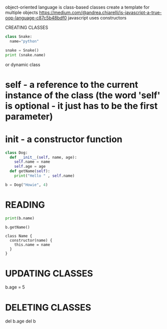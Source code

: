 object-oriented language is class-based
classes create a template for multiple objects
https://medium.com/@andrea.chiarelli/is-javascript-a-true-oop-language-c87c5b48bdf0
javascript uses constructors

CREATING CLASSES

```python
class Snake: 
  name="python"

snake = Snake()
print (snake.name)
```

or dynamic class
# self - a reference to the current instance of the class (the word 'self' is optional - it just has to be the first parameter)
# __init__ - a constructor function
```py
class Dog: 
  def __init__(self, name, age): 
    self.name = name
    self.age = age
  def getName(self):
    print("Hello " , self.name)

b = Dog("Howie", 4)
```
# READING 
```py
print(b.name)

b.getName()
```

```es6
class Name {
  constructor(name) {
    this.name = name
  }
}
```

 





# UPDATING CLASSES

b.age = 5

# DELETING CLASSES

del b.age
del b